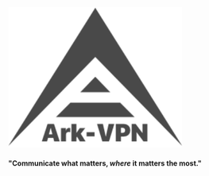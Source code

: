 
<img src="https://github.com/sleepdefic1t/ark-vpn/blob/master/ark_vpn_logo.png" width="350">  

#### "Communicate what matters, ***where*** it matters the most."
